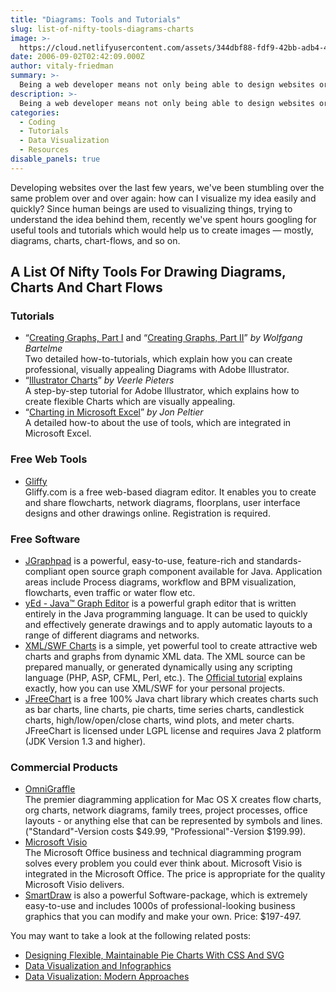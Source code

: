```yaml
---
title: "Diagrams: Tools and Tutorials"
slug: list-of-nifty-tools-diagrams-charts
image: >-
  https://cloud.netlifyusercontent.com/assets/344dbf88-fdf9-42bb-adb4-46f01eedd629/a807059d-87b4-40a3-98d3-91ba35a42fa3/illudiagramm3.gif
date: 2006-09-02T02:42:09.000Z
author: vitaly-friedman
summary: >-
  Being a web developer means not only being able to design websites or program their functionality. Sometimes it also means to be able to explain complex issues clearly and be able to present reasonable and convincing arguments to your potential customers &mdash; in order to find the best compromise between the customer's wishes and the standards you respect. In fact, it is essential to make sure the customer understands which advantages you are actually offering and why this or that layout and markup are better for a given web-project.
description: >-
  Being a web developer means not only being able to design websites or program their functionality. Sometimes it also means to be able to explain complex issues clearly and be able to present reasonable and convincing arguments.
categories:
  - Coding
  - Tutorials
  - Data Visualization
  - Resources
disable_panels: true
---
```


Developing websites over the last few years, we've been stumbling over the same problem over and over again: how can I visualize my idea easily and quickly? Since human beings are used to visualizing things, trying to understand the idea behind them, recently we've spent hours googling for useful tools and tutorials which would help us to create images &mdash; mostly, diagrams, charts, chart-flows, and so on.

## A List Of Nifty Tools For Drawing Diagrams, Charts And Chart Flows

### Tutorials

- “[Creating Graphs, Part I](https://www.bartelme.at/journal/archive/creating_graphs) and “[Creating Graphs, Part II](https://www.bartelme.at/journal/archive/creating_graphs_part_2)” _by Wolfgang Bartelme_  
  Two detailed how-to-tutorials, which explain how you can create professional, visually appealing Diagrams with Adobe Illustrator.
- “[Illustrator Charts](https://www.duoh.com/varia/illustrator_charts/)” _by Veerle Pieters_  
  A step-by-step tutorial for Adobe Illustrator, which explains how to create flexible Charts which are visually appealing.
- “[Charting in Microsoft Excel](https://peltiertech.com/Excel/Charts/index.html)” _by Jon Peltier_  
  A detailed how-to about the use of tools, which are integrated in Microsoft Excel.

### Free Web Tools

- [Gliffy](https://gliffy.com/)  
  Gliffy.com is a free web-based diagram editor. It enables you to create and share flowcharts, network diagrams, floorplans, user interface designs and other drawings online. Registration is required.

### Free Software

- [JGraphpad](https://www.jgraph.com/downloads.html) is a powerful, easy-to-use, feature-rich and standards-compliant open source graph component available for Java. Application areas include Process diagrams, workflow and BPM visualization, flowcharts, even traffic or water flow etc.
- [yEd - Java™ Graph Editor](https://www.yworks.com/en/products_yed_about.htm) is a powerful graph editor that is written entirely in the Java programming language. It can be used to quickly and effectively generate drawings and to apply automatic layouts to a range of different diagrams and networks.
- [XML/SWF Charts](https://www.maani.us/xml_charts/index.php) is a simple, yet powerful tool to create attractive web charts and graphs from dynamic XML data. The XML source can be prepared manually, or generated dynamically using any scripting language (PHP, ASP, CFML, Perl, etc.). The [Official tutorial](https://www.maani.us/xml_charts/index.php?menu=Tutorial) explains exactly, how you can use XML/SWF for your personal projects.
- [JFreeChart](https://www.jfree.org/jfreechart/) is a free 100% Java chart library which creates charts such as bar charts, line charts, pie charts, time series charts, candlestick charts, high/low/open/close charts, wind plots, and meter charts. JFreeChart is licensed under LGPL license and requires Java 2 platform (JDK Version 1.3 and higher).

### Commercial Products

- [OmniGraffle](https://www.omnigroup.com/omnigraffle/)  
  The premier diagramming application for Mac OS X creates flow charts, org charts, network diagrams, family trees, project processes, office layouts - or anything else that can be represented by symbols and lines. ("Standard"-Version costs $49.99, "Professional"-Version $199.99).
- [Microsoft Visio](https://products.office.com/Visio/flowchart-software)  
  The Microsoft Office business and technical diagramming program solves every problem you could ever think about. Microsoft Visio is integrated in the Microsoft Office. The price is appropriate for the quality Microsoft Visio delivers.
- [SmartDraw](https://www.smartdraw.com/) is also a powerful Software-package, which is extremely easy-to-use and includes 1000s of professional-looking business graphics that you can modify and make your own. Price: $197-497.

You may want to take a look at the following related posts:

- [Designing Flexible, Maintainable Pie Charts With CSS And SVG](https://www.smashingmagazine.com/2015/07/designing-simple-pie-charts-with-css/)
- [Data Visualization and Infographics](https://www.smashingmagazine.com/2008/01/monday-inspiration-data-visualization-and-infographics/)
- [Data Visualization: Modern Approaches](https://www.smashingmagazine.com/2007/08/data-visualization-modern-approaches/)